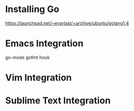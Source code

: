# Installing Go

https://launchpad.net/~evarlast/+archive/ubuntu/golang1.4

# Emacs Integration

go-mode
gofmt hook

# Vim Integration

# Sublime Text Integration
